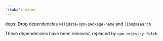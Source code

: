 ```yaml
---
'skuba': minor
---
```


deps: Drop dependencies `validate-npm-package-name` and `libnpmsearch`

These dependencies have been removed, replaced by `npm-registry-fetch`.
